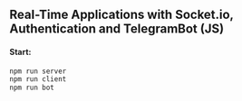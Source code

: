 ## Real-Time Applications with Socket.io, Authentication and TelegramBot (JS)

#### Start:

```bash
npm run server
npm run client
npm run bot
```
